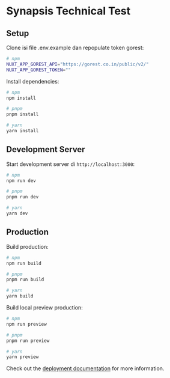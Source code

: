 # Synapsis Technical Test

## Setup

Clone isi file .env.example dan repopulate token gorest:

```bash
# npm
NUXT_APP_GOREST_API="https://gorest.co.in/public/v2/"
NUXT_APP_GOREST_TOKEN=""
```

Install dependencies:

```bash
# npm
npm install

# pnpm
pnpm install

# yarn
yarn install
```

## Development Server

Start development server di `http://localhost:3000`:

```bash
# npm
npm run dev

# pnpm
pnpm run dev

# yarn
yarn dev
```

## Production

Build production:

```bash
# npm
npm run build

# pnpm
pnpm run build

# yarn
yarn build
```

Build local preview production:

```bash
# npm
npm run preview

# pnpm
pnpm run preview

# yarn
yarn preview
```

Check out the [deployment documentation](https://nuxt.com/docs/getting-started/deployment) for more information.
